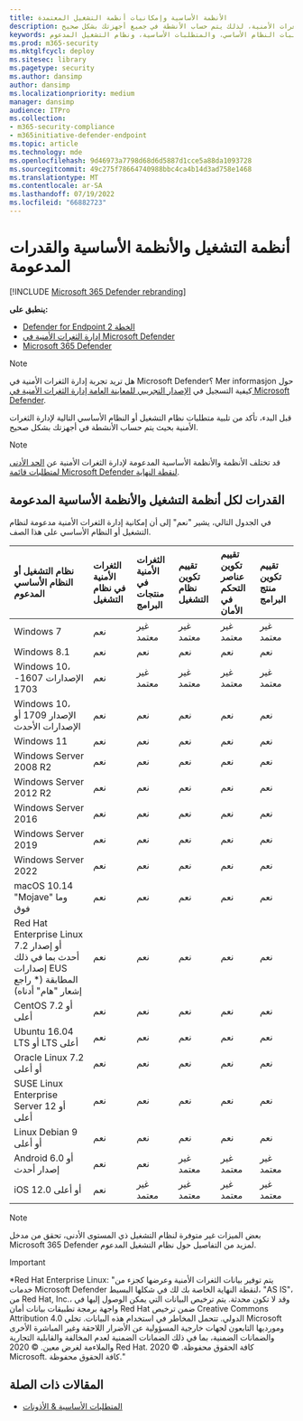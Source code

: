```yaml
---
title: الأنظمة الأساسية وإمكانيات أنظمة التشغيل المعتمدة
description: تأكد من تلبية متطلبات نظام التشغيل أو النظام الأساسي إدارة المخاطر والثغرات الأمنية، لذلك يتم حساب الأنشطة في جميع أجهزتك بشكل صحيح.
keywords: إدارة الثغرات الأمنية & التهديد، إدارة المخاطر والثغرات الأمنية، ونظام التشغيل، ومتطلبات النظام الأساسي، والمتطلبات الأساسية، ونظام التشغيل المدعوم Microsoft Defender لنقطة النهاية-tvm، Microsoft Defender لنقطة النهاية -tvm، وأنظمة التشغيل المدعومة، والأنظمة الأساسية المدعومة، ودعم Linux، ودعم mac
ms.prod: m365-security
ms.mktglfcycl: deploy
ms.sitesec: library
ms.pagetype: security
ms.author: dansimp
author: dansimp
ms.localizationpriority: medium
manager: dansimp
audience: ITPro
ms.collection:
- m365-security-compliance
- m365initiative-defender-endpoint
ms.topic: article
ms.technology: mde
ms.openlocfilehash: 9d46973a7798d68d6d5887d1cce5a88da1093728
ms.sourcegitcommit: 49c275f78664740988bbc4ca4b14d3ad758e1468
ms.translationtype: MT
ms.contentlocale: ar-SA
ms.lasthandoff: 07/19/2022
ms.locfileid: "66882723"
---
```

# <a name="supported-operating-systems-platforms-and-capabilities"></a>أنظمة التشغيل والأنظمة الأساسية والقدرات المدعومة

[!INCLUDE [Microsoft 365 Defender rebranding](../../includes/microsoft-defender.md)]

**ينطبق على:**

- [Defender for Endpoint الخطة 2](https://go.microsoft.com/fwlink/?linkid=2154037)
- [إدارة الثغرات الأمنية في Microsoft Defender](../defender-vulnerability-management/index.yml)
- [Microsoft 365 Defender](https://go.microsoft.com/fwlink/?linkid=2118804)

>[!Note]
> هل تريد تجربة إدارة الثغرات الأمنية في Microsoft Defender؟ Mer informasjon حول كيفية التسجيل في [الإصدار التجريبي للمعاينة العامة إدارة الثغرات الأمنية في Microsoft Defender](../defender-vulnerability-management/get-defender-vulnerability-management.md).

قبل البدء، تأكد من تلبية متطلبات نظام التشغيل أو النظام الأساسي التالية لإدارة الثغرات الأمنية بحيث يتم حساب الأنشطة في أجهزتك بشكل صحيح.

> [!NOTE]
> قد تختلف الأنظمة والأنظمة الأساسية المدعومة لإدارة الثغرات الأمنية عن [الحد الأدنى لمتطلبات قائمة Microsoft Defender لنقطة النهاية](../defender-endpoint/minimum-requirements.md).

## <a name="capabilities-per-supported-operating-systems-os-and-platforms"></a>القدرات لكل أنظمة التشغيل والأنظمة الأساسية المدعومة

في الجدول التالي، يشير "نعم" إلى أن إمكانية إدارة الثغرات الأمنية مدعومة لنظام التشغيل أو النظام الأساسي على هذا الصف.

نظام التشغيل أو النظام الأساسي المدعوم|الثغرات الأمنية في نظام التشغيل|الثغرات الأمنية في منتجات البرامج|تقييم تكوين نظام التشغيل|تقييم تكوين عناصر التحكم في الأمان|تقييم تكوين منتج البرامج
:---|:---|:---|:---|:---|:---
Windows 7|نعم|غير معتمد|غير معتمد|غير معتمد|غير معتمد
Windows 8.1|نعم|نعم|نعم|نعم|نعم
Windows 10، الإصدارات 1607-1703|نعم|غير معتمد|غير معتمد|غير معتمد|غير معتمد
Windows 10، الإصدار 1709 أو الإصدارات الأحدث|نعم|نعم|نعم|نعم|نعم
Windows 11|نعم|نعم|نعم|نعم|نعم
Windows Server 2008 R2|نعم|نعم|نعم|نعم|نعم
Windows Server 2012 R2|نعم|نعم|نعم|نعم|نعم
Windows Server 2016‏|نعم|نعم|نعم|نعم|نعم
Windows Server 2019|نعم|نعم|نعم|نعم|نعم
Windows Server 2022|نعم|نعم|نعم|نعم|نعم
macOS 10.14 "Mojave" وما فوق|نعم|نعم|نعم|نعم|نعم
Red Hat Enterprise Linux 7.2 أو إصدار أحدث بما في ذلك إصدارات EUS المطابقة (\* راجع إشعار "هام" أدناه)|نعم|نعم|نعم|نعم|نعم
CentOS 7.2 أو أعلى|نعم|نعم|نعم|نعم|نعم
Ubuntu 16.04 LTS أو LTS أعلى|نعم|نعم|نعم|نعم|نعم
Oracle Linux 7.2 أو أعلى|نعم|نعم|نعم|نعم|نعم
SUSE Linux Enterprise Server 12 أو أعلى|نعم|نعم|نعم|نعم|نعم
Linux Debian 9 أو أعلى|نعم|نعم|نعم|نعم|نعم
Android 6.0 أو إصدار أحدث|نعم|نعم|غير معتمد|غير معتمد|غير معتمد
iOS 12.0 أو أعلى|نعم|غير معتمد|غير معتمد|غير معتمد|غير معتمد

> [!NOTE]
> بعض الميزات غير متوفرة لنظام التشغيل ذي المستوى الأدنى، تحقق من مدخل Microsoft 365 Defender لمزيد من التفاصيل حول نظام التشغيل المدعوم.

> [!IMPORTANT]
> \*Red Hat Enterprise Linux: "يتم توفير بيانات الثغرات الأمنية وعرضها كجزء من خدمات Microsoft Defender لنقطة النهاية الخاصة بك لك في شكلها البسيط، "AS IS"، من Red Hat, Inc.، وقد لا تكون محدثة. يتم ترخيص البيانات التي يمكن الوصول إليها في واجهة برمجة تطبيقات بيانات أمان Red Hat ضمن ترخيص Creative Commons Attribution 4.0 الدولي. تتحمل المخاطر في استخدام هذه البيانات. تخلي Microsoft ومورديها التابعون لجهات خارجية المسؤولية عن الأضرار اللاحقة وغير المباشرة الأخرى والضمانات الضمنية، بما في ذلك الضمانات الضمنية لعدم المخالفة والقابلية التجارية والملاءمة لغرض معين. © 2020 Red Hat. كافة الحقوق محفوظة. © 2020 Microsoft. كافة الحقوق محفوظة."

## <a name="related-articles"></a>المقالات ذات الصلة

- [المتطلبات الأساسية & الأذونات](tvm-prerequisites.md)
